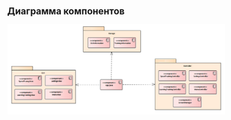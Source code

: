 ## Диаграмма компонентов
![Компонент](https://github.com/AliakseiDuhanau/Tritpo_project/blob/main/Diagrams/Components/Components.png) <br/>

